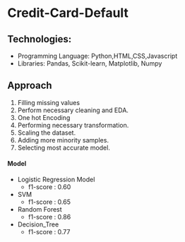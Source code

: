 # Credit-Card-Default

## Technologies:
- Programming Language: Python,HTML,CSS,Javascript
- Libraries: Pandas, Scikit-learn, Matplotlib, Numpy

## Approach
1. Filling missing values
2. Perform necessary cleaning and EDA.
3. One hot Encoding
4. Performing necessary transformation.
5. Scaling the dataset.
6. Adding more minority samples.
7. Selecting most accurate model.

#### Model
- Logistic Regression Model 
    - f1-score : 0.60
- SVM 
    - f1-score : 0.65
- Random Forest 
    - f1-score : 0.86  
- Decision_Tree 
    - f1-score : 0.77


